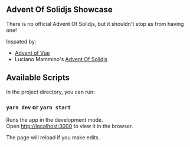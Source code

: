 ## Advent Of Solidjs Showcase

There is no official Advent Of Solidjs, but it shouldn't stop as from having one!

Inspated by:

- [Advent of Vue](https://adventofvue.com)
- Luciano Mammino's [Advent Of Solidjs](https://github.com/lmammino/advent-of-solidjs)


## Available Scripts

In the project directory, you can run:

### `yarn dev` or `yarn start`

Runs the app in the development mode.<br>
Open [http://localhost:3000](http://localhost:3000) to view it in the browser.

The page will reload if you make edits.<br>

